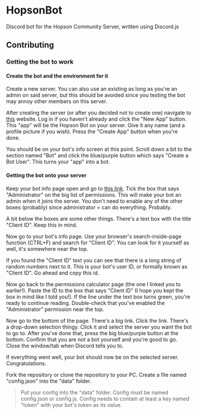 # HopsonBot
Discord bot for the Hopson Community Server, written using Discord.js

## Contributing
### Getting the bot to work
#### Create the bot and the environment for it
Create a new server. You can also use an existing as long as you're an admin on said server, but this should be avoided since you testing the bot may annoy other members on this server.

After creating the server (or after you decided not to create one) navigate to [this](https://discordapp.com/developers/applications/me) website.
Log in if you haven't already and click the "New App" button.
This "app" will be the Hopson Bot on your server. Give it any name (and a profile picture if you wish). Press the "Create App" button when you're done. 

You should be on your bot's info screen at this point. Scroll down a bit to the section named "Bot" and click the blue/purple button which says "Create a Bot User". This turns your "app" into a bot.

#### Getting the bot onto your server
Keep your bot info page open and go to [this link](https://discordapi.com/permissions.html).
Tick the box that says "Administrator" on the big list of permissions. This will make your bot an admin when it joins the server. You don't need to enable any of the other boxes (probably) since administrator = can do everything. Probably.

A bit below the boxes are some other things. There's a text box with the title "Client ID". Keep this in mind.

Now go to your bot's info page. Use your browser's search-inside-page function (CTRL+F) and search for "Client ID". You can look for it yourself as well, it's somewhere near the top.

If you found the "Client ID" text you can see that there is a long string of random numbers next to it. This is your bot's user ID, or formally known as "Client ID". Go ahead and copy this id.

Now go back to the permissions calculator page (the one I linked you to earlier!). Paste the ID to the box that says "Client ID" (I hope you kept the box in mind like I told you!). If the line under the text box turns green, you're ready to continue reading. Double-check that you've enabled the "Administrator" permission near the top. 

Now go to the bottom of the page. There's a big link. Click the link. There's a drop-down selection thingy. Click it and select the server you want the bot to go to. After you've done that, press the big blue/purple button at the bottom. Confirm that you are not a bot yourself and you're good to go. Close the window/tab when Discord tells you to.

If everything went well, your bot should now be on the selected server. Congratulations.

Fork the repository or clone the repository to your PC.
Create a file named "config.json" into the "data" folder.

> Put your config into the "data" folder.
> Config must be named config.json or config.js.
> Config needs to contain at least a key named "token" with your bot's token as its value.

